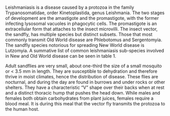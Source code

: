 Leishmaniasis is a disease caused by a protozoa in the family Trypanosomatidae, order Kinetoplastida, genus Leishmania. The two stages of development are the amastigote and the promastigote, with the former infecting lysosomal vacuoles in phagocytic cells. The promastigote is an extracellular form that attaches to the insect microvilli. The insect vector, the sandfly, has multiple species but distinct subsets. Those that most commonly transmit Old World disease are Phlebotomus and Sergentomyia. The sandfly species notorious for spreading New World disease is Lutzomyia. A summative list of common leishmaniasis sub-species involved in New and Old World disease can be seen in table 1.

Adult sandflies are very small, about one-third the size of a small mosquito or < 3.5 mm in length. They are susceptible to dehydration and therefore thrive in moist climates, hence the distribution of disease. These flies are nocturnal, and during the day are found in burrows and under rocks or other shelters. They have a characteristic “V” shape over their backs when at rest and a distinct thoracic hump that pushes the head down. While males and females both obtain carbohydrates from plant juices, females require a blood meal. It is during this meal that the vector fly transmits the protozoa to the human host.